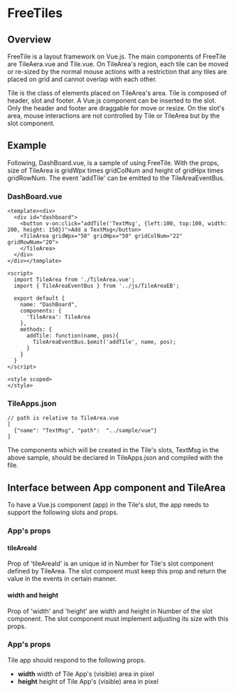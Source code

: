 # FreeTiles
## Overview
FreeTile is a layout framework on Vue.js. The main components of FreeTile
are TileAera.vue and Tile.vue. On TileArea's region, each tile can be moved
or re-sized by the normal mouse actions with a restriction that any tiles
are placed on grid and cannot overlap with each other. 

Tile is the class of elements placed on TileArea's area. Tile is composed
of header, slot and footer. A Vue.js component can be inserted to the slot.
Only the header and footer are draggable for move or resize. On the slot's
area, mouse interactions are not controlled by Tile or TileArea but by the
slot component.

## Example
Following, DashBoard.vue, is a sample of using FreeTile. With the props, size
of TileArea is gridWpx times gridColNum and height of gridHpx times gridRowNum.
The event 'addTile' can be emitted to the TileAreaEventBus.

### DashBoard.vue

    <template><div>
      <div id="dashboard">
        <button v-on:click="addTile('TextMsg', {left:100, top:100, width: 200, height: 150})">Add a TextMsg</button>
        <TileArea gridWpx="50" gridHpx="50" gridColNum="22" gridRowNum="20">
        </TileArea>
      </div>
    </div></template>

    <script>
      import TileArea from './TileArea.vue';
      import { TileAreaEventBus } from '../js/TileAreaEB';
      
      export default {
        name: "DashBoard",
        components: {
          'TileArea': TileArea
        },
        methods: {
          addTile: function(name, pos){
            TileAreaEventBus.$emit('addTile', name, pos);
          }
        }
      }
    </script>
    
    <style scoped>
    </style>

### TileApps.json

    // path is relative to TileArea.vue
    [
      {"name": "TextMsg", "path":  "../sample/vue"}
    ]

The components which will be created in the Tile's slots, TextMsg in the above
sample, should be declared in TileApps.json and compiled with the file.

## Interface between App component and TileArea
To have a Vue.js component (app) in the Tile's slot, the app needs to support
the following slots and props. 

### App's props
#### tileAreaId
Prop of 'tileAreaId' is an unique id in Number for Tile's slot component defined
by TileArea. The slot compoent must keep this prop and return the value in the
events in certain manner.

#### width and height
Prop of 'width' and 'height' are width and height in Number of the slot component.
The slot component must implement adjusting its size with this props. 

### App's props
Tile app should respond to the following props.

- **width** width of Tile App's (visible) area in pixel
- **height** height of Tile App's (visible) area in pixel 

